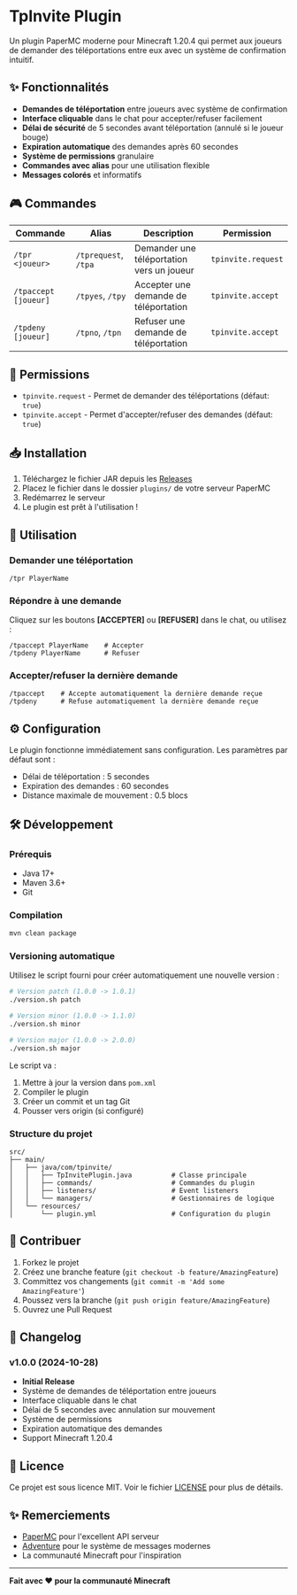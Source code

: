 # TpInvite Plugin

Un plugin PaperMC moderne pour Minecraft 1.20.4 qui permet aux joueurs de demander des téléportations entre eux avec un système de confirmation intuitif.

## ✨ Fonctionnalités

- **Demandes de téléportation** entre joueurs avec système de confirmation
- **Interface cliquable** dans le chat pour accepter/refuser facilement
- **Délai de sécurité** de 5 secondes avant téléportation (annulé si le joueur bouge)
- **Expiration automatique** des demandes après 60 secondes
- **Système de permissions** granulaire
- **Commandes avec alias** pour une utilisation flexible
- **Messages colorés** et informatifs

## 🎮 Commandes

| Commande | Alias | Description | Permission |
|----------|-------|-------------|------------|
| `/tpr <joueur>` | `/tprequest`, `/tpa` | Demander une téléportation vers un joueur | `tpinvite.request` |
| `/tpaccept [joueur]` | `/tpyes`, `/tpy` | Accepter une demande de téléportation | `tpinvite.accept` |
| `/tpdeny [joueur]` | `/tpno`, `/tpn` | Refuser une demande de téléportation | `tpinvite.accept` |

## 🔐 Permissions

- `tpinvite.request` - Permet de demander des téléportations (défaut: `true`)
- `tpinvite.accept` - Permet d'accepter/refuser des demandes (défaut: `true`)

## 📥 Installation

1. Téléchargez le fichier JAR depuis les [Releases](../../releases)
2. Placez le fichier dans le dossier `plugins/` de votre serveur PaperMC
3. Redémarrez le serveur
4. Le plugin est prêt à l'utilisation !

## 🚀 Utilisation

### Demander une téléportation
```
/tpr PlayerName
```

### Répondre à une demande
Cliquez sur les boutons **[ACCEPTER]** ou **[REFUSER]** dans le chat, ou utilisez :
```
/tpaccept PlayerName    # Accepter
/tpdeny PlayerName      # Refuser
```

### Accepter/refuser la dernière demande
```
/tpaccept    # Accepte automatiquement la dernière demande reçue
/tpdeny      # Refuse automatiquement la dernière demande reçue
```

## ⚙️ Configuration

Le plugin fonctionne immédiatement sans configuration. Les paramètres par défaut sont :
- Délai de téléportation : 5 secondes
- Expiration des demandes : 60 secondes
- Distance maximale de mouvement : 0.5 blocs

## 🛠️ Développement

### Prérequis
- Java 17+
- Maven 3.6+
- Git

### Compilation
```bash
mvn clean package
```

### Versioning automatique
Utilisez le script fourni pour créer automatiquement une nouvelle version :

```bash
# Version patch (1.0.0 -> 1.0.1)
./version.sh patch

# Version minor (1.0.0 -> 1.1.0)  
./version.sh minor

# Version major (1.0.0 -> 2.0.0)
./version.sh major
```

Le script va :
1. Mettre à jour la version dans `pom.xml`
2. Compiler le plugin
3. Créer un commit et un tag Git
4. Pousser vers origin (si configuré)

### Structure du projet
```
src/
├── main/
│   ├── java/com/tpinvite/
│   │   ├── TpInvitePlugin.java          # Classe principale
│   │   ├── commands/                    # Commandes du plugin
│   │   ├── listeners/                   # Event listeners
│   │   └── managers/                    # Gestionnaires de logique
│   └── resources/
│       └── plugin.yml                   # Configuration du plugin
```

## 🤝 Contribuer

1. Forkez le projet
2. Créez une branche feature (`git checkout -b feature/AmazingFeature`)
3. Committez vos changements (`git commit -m 'Add some AmazingFeature'`)
4. Poussez vers la branche (`git push origin feature/AmazingFeature`)
5. Ouvrez une Pull Request

## 📝 Changelog

### v1.0.0 (2024-10-28)
- **Initial Release**
- Système de demandes de téléportation entre joueurs
- Interface cliquable dans le chat
- Délai de 5 secondes avec annulation sur mouvement
- Système de permissions
- Expiration automatique des demandes
- Support Minecraft 1.20.4

## 📄 Licence

Ce projet est sous licence MIT. Voir le fichier [LICENSE](LICENSE) pour plus de détails.

## ✨ Remerciements

- [PaperMC](https://papermc.io/) pour l'excellent API serveur
- [Adventure](https://docs.adventure.kyori.net/) pour le système de messages modernes
- La communauté Minecraft pour l'inspiration

---

**Fait avec ❤️ pour la communauté Minecraft**